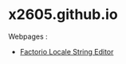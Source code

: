 # x2605.github.io
Webpages :
- [Factorio Locale String Editor](https://x2605.github.io/locstredit.html)
